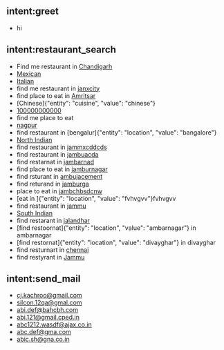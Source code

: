 ## intent:greet
- hi

## intent:restaurant_search
- Find me restaurant in [Chandigarh](location)
- [Mexican](cuisine)
- [Italian](cuisine)
- find me restaurant in [janxcity](location)
- find place to eat in [Amritsar](location)
- [Chinese]{"entity": "cuisine", "value": "chinese"}
- [100000000000](budgetmax)
- find me place to eat
- [nagpur](location)
- find restaurant in [bengalur]{"entity": "location", "value": "bangalore"}
- [North Indian](cuisine)
- find restaurant in [jammxcddcds](location)
- find restaurant in [jambuacda](location)
- find restarnat in [jambarnad](location)
- find place to eat in [jamburnagar](location)
- find rsturant in [ambujacement](location)
- find returand in [jamburga](location)
- place to eat in [jambchbsdcnw](location)
- [eat in ]{"entity": "location", "value": "fvhvgvv"}fvhvgvv
- find restaurant in [jammu](location)
- [South Indian](cuisine)
- find restarant in [jalandhar](location)
- [find restoornat]{"entity": "location", "value": "ambarnagar"} in ambarnagar
- [find restornat]{"entity": "location", "value": "divayghar"} in divayghar
- find resturnart in [chennai](location)
- find restyrant in [Jammu](location)

## intent:send_mail
- [cj.kachroo@gmail.com](emailid)
- [silcon.12qa@gmal.com](emailid)
- [abi.def@bahcbh.com](emailid)
- [abi.121@gmail.cped.in](emailid)
- [abc1212.wasdf@ajax.co.in](emailid)
- [abc.def@gma.com](emailid)
- [abic.sh@gna.co.in](emailid)


